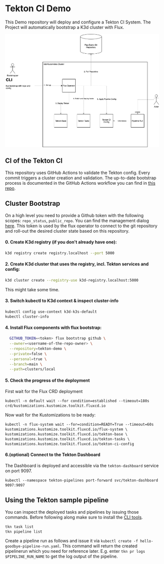 # Tekton CI Demo

This Demo repository will deploy and configure a Tekton CI System. The Project will automatically bootstrap a K3d cluster with Flux.

![Layout of the Demo](demo.png)

## CI of the Tekton CI

This repository uses GitHub Actions to validate the Tekton config. Every commit triggers a cluster creation and validation.
The up-to-date bootstrap process is documented in the GitHub Actions workflow you can find in [this repo](./.github/workflows/create-cluster.yml).

## Cluster Bootstrap

On a high level you need to provide a Github token with the following scopes: `repo_status`, `public_repo`. You can find the management dialog [here](https://github.com/settings/tokens). This token is used by the flux operator to connect to the git repository and roll-out the desired cluster state based on this repository.

#### 0. Create K3d registry (if you don't already have one):

```sh
k3d registry create registry.localhost --port 5000
```


#### 2. Create K3d cluster that uses the registry, incl. Tekton services and config:

```sh
k3d cluster create --registry-use k3d-registry.localhost:5000
```

This might take some time.

#### 3. Switch kubectl to K3d context & inspect cluster-info

```shell
kubectl config use-context k3d-k3s-default
kubectl cluster-info
```

#### 4. Install Flux components with flux bootstrap:

 ```sh
   GITHUB_TOKEN=<token> flux bootstrap github \
   --owner=<username-of-the-repo-owner> \
   --repository=tekton-demo \
   --private=false \
   --personal=true \
   --branch=main \
   --path=clusters/local
 ```
   
#### 5. Check the progress of the deployment

First wait for the Flux CRD deployment

```shell
kubectl -n default wait --for condition=established --timeout=180s crd/kustomizations.kustomize.toolkit.fluxcd.io
```

Now wait for the Kustomizations to be ready:

```shell
kubectl -n flux-system wait --for=condition=READY=True --timeout=60s kustomizations.kustomize.toolkit.fluxcd.io/flux-system \
kustomizations.kustomize.toolkit.fluxcd.io/tekton-base \
kustomizations.kustomize.toolkit.fluxcd.io/tekton-tasks \
kustomizations.kustomize.toolkit.fluxcd.io/tekton-ci-config
```


#### 6.(optional) Connect to the Tekton Dashboard

The Dashboard is deployed and accessible via the `tekton-dashboard` service on port 9097.

```shell
kubectl --namespace tekton-pipelines port-forward svc/tekton-dashboard 9097:9097
```

## Using the Tekton sample pipeline

You can inspect the deployed tasks and pipelines by issuing those commands. Before following along make sure to install the [CLI tools](https://tekton.dev/docs/getting-started/#set-up-the-cli).

```shell
tkn task list
tkn pipeline list
```

Create a pipeline run as follows and issue it via `kubectl create -f hello-goodbye-pipeline-run.yaml`. This command will return the created pipelinerun which you need for reference later. E.g. enter `tkn pr logs $PIPELINE_RUN_NAME` to get the log output of the pipeline.
